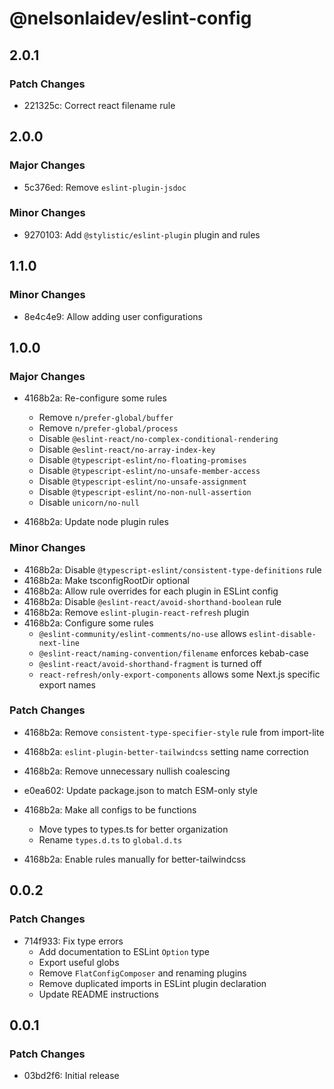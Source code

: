 # @nelsonlaidev/eslint-config

## 2.0.1

### Patch Changes

- 221325c: Correct react filename rule

## 2.0.0

### Major Changes

- 5c376ed: Remove `eslint-plugin-jsdoc`

### Minor Changes

- 9270103: Add `@stylistic/eslint-plugin` plugin and rules

## 1.1.0

### Minor Changes

- 8e4c4e9: Allow adding user configurations

## 1.0.0

### Major Changes

- 4168b2a: Re-configure some rules
  - Remove `n/prefer-global/buffer`
  - Remove `n/prefer-global/process`
  - Disable `@eslint-react/no-complex-conditional-rendering`
  - Disable `@eslint-react/no-array-index-key`
  - Disable `@typescript-eslint/no-floating-promises`
  - Disable `@typescript-eslint/no-unsafe-member-access`
  - Disable `@typescript-eslint/no-unsafe-assignment`
  - Disable `@typescript-eslint/no-non-null-assertion`
  - Disable `unicorn/no-null`

- 4168b2a: Update node plugin rules

### Minor Changes

- 4168b2a: Disable `@typescript-eslint/consistent-type-definitions` rule
- 4168b2a: Make tsconfigRootDir optional
- 4168b2a: Allow rule overrides for each plugin in ESLint config
- 4168b2a: Disable `@eslint-react/avoid-shorthand-boolean` rule
- 4168b2a: Remove `eslint-plugin-react-refresh` plugin
- 4168b2a: Configure some rules
  - `@eslint-community/eslint-comments/no-use` allows `eslint-disable-next-line`
  - `@eslint-react/naming-convention/filename` enforces kebab-case
  - `@eslint-react/avoid-shorthand-fragment` is turned off
  - `react-refresh/only-export-components` allows some Next.js specific export names

### Patch Changes

- 4168b2a: Remove `consistent-type-specifier-style` rule from import-lite
- 4168b2a: `eslint-plugin-better-tailwindcss` setting name correction
- 4168b2a: Remove unnecessary nullish coalescing
- e0ea602: Update package.json to match ESM-only style
- 4168b2a: Make all configs to be functions
  - Move types to types.ts for better organization
  - Rename `types.d.ts` to `global.d.ts`

- 4168b2a: Enable rules manually for better-tailwindcss

## 0.0.2

### Patch Changes

- 714f933: Fix type errors
  - Add documentation to ESLint `Option` type
  - Export useful globs
  - Remove `FlatConfigComposer` and renaming plugins
  - Remove duplicated imports in ESLint plugin declaration
  - Update README instructions

## 0.0.1

### Patch Changes

- 03bd2f6: Initial release
